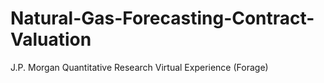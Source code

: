 # Natural-Gas-Forecasting-Contract-Valuation
J.P. Morgan Quantitative Research Virtual Experience (Forage)
